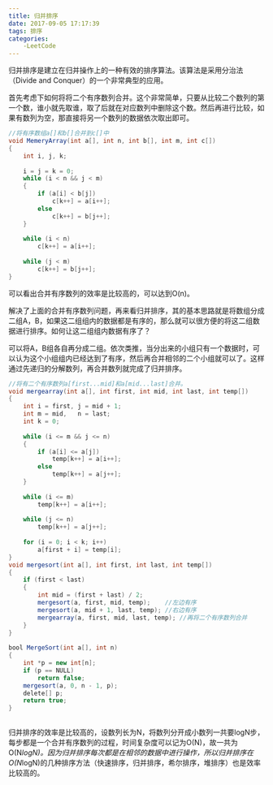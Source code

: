 ```yaml
---
title: 归并排序
date: 2017-09-05 17:17:39
tags: 排序
categories:
    -LeetCode
---
```


归并排序是建立在归并操作上的一种有效的排序算法。该算法是采用分治法（Divide and Conquer）的一个非常典型的应用。

首先考虑下如何将将二个有序数列合并。<!--more-->这个非常简单，只要从比较二个数列的第一个数，谁小就先取谁，取了后就在对应数列中删除这个数。然后再进行比较，如果有数列为空，那直接将另一个数列的数据依次取出即可。

```java
//将有序数组a[]和b[]合并到c[]中  
void MemeryArray(int a[], int n, int b[], int m, int c[])  
{  
    int i, j, k;  
  
    i = j = k = 0;  
    while (i < n && j < m)  
    {  
        if (a[i] < b[j])  
            c[k++] = a[i++];  
        else  
            c[k++] = b[j++];   
    }  
  
    while (i < n)  
        c[k++] = a[i++];  
  
    while (j < m)  
        c[k++] = b[j++];  
}  
```

可以看出合并有序数列的效率是比较高的，可以达到O(n)。

解决了上面的合并有序数列问题，再来看归并排序，其的基本思路就是将数组分成二组A，B，如果这二组组内的数据都是有序的，那么就可以很方便的将这二组数据进行排序。如何让这二组组内数据有序了？

可以将A，B组各自再分成二组。依次类推，当分出来的小组只有一个数据时，可以认为这个小组组内已经达到了有序，然后再合并相邻的二个小组就可以了。这样通过先递归的分解数列，再合并数列就完成了归并排序。
```java
//将有二个有序数列a[first...mid]和a[mid...last]合并。  
void mergearray(int a[], int first, int mid, int last, int temp[])  
{  
    int i = first, j = mid + 1;  
    int m = mid,   n = last;  
    int k = 0;  
      
    while (i <= m && j <= n)  
    {  
        if (a[i] <= a[j])  
            temp[k++] = a[i++];  
        else  
            temp[k++] = a[j++];  
    }  
      
    while (i <= m)  
        temp[k++] = a[i++];  
      
    while (j <= n)  
        temp[k++] = a[j++];  
      
    for (i = 0; i < k; i++)  
        a[first + i] = temp[i];  
}  
void mergesort(int a[], int first, int last, int temp[])  
{  
    if (first < last)  
    {  
        int mid = (first + last) / 2;  
        mergesort(a, first, mid, temp);    //左边有序  
        mergesort(a, mid + 1, last, temp); //右边有序  
        mergearray(a, first, mid, last, temp); //再将二个有序数列合并  
    }  
}  
  
bool MergeSort(int a[], int n)  
{  
    int *p = new int[n];  
    if (p == NULL)  
        return false;  
    mergesort(a, 0, n - 1, p);  
    delete[] p;  
    return true;  
}  
 
```
归并排序的效率是比较高的，设数列长为N，将数列分开成小数列一共要logN步，每步都是一个合并有序数列的过程，时间复杂度可以记为O(N)，故一共为O(N*logN)。因为归并排序每次都是在相邻的数据中进行操作，所以归并排序在O(N*logN)的几种排序方法（快速排序，归并排序，希尔排序，堆排序）也是效率比较高的。


